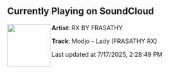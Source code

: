 ## Currently Playing on SoundCloud

[<img align="left" width="100" src="https://i1.sndcdn.com/artworks-4v6Q31j65Rxr3PG7-Lhj8Dg-t500x500.jpg">](https://soundcloud.com/frasathy-lab/modjo-lady-frasathy-rx)

**Artist**: RX BY FRASATHY 

**Track**: Modjo - Lady (FRASATHY RX)

Last updated at 7/17/2025, 2:28:49 PM
